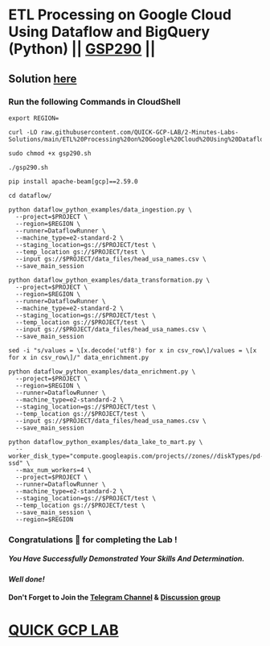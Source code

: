 # ETL Processing on Google Cloud Using Dataflow and BigQuery (Python) || [GSP290](https://www.cloudskillsboost.google/focuses/3460?parent=catalog) ||

## Solution [here](https://youtu.be/3n1Fkmm_bdI)

### Run the following Commands in CloudShell

```
export REGION=
```
```
curl -LO raw.githubusercontent.com/QUICK-GCP-LAB/2-Minutes-Labs-Solutions/main/ETL%20Processing%20on%20Google%20Cloud%20Using%20Dataflow%20and%20BigQuery%20Python/gsp290.sh

sudo chmod +x gsp290.sh

./gsp290.sh
```
```
pip install apache-beam[gcp]==2.59.0

cd dataflow/

python dataflow_python_examples/data_ingestion.py \
  --project=$PROJECT \
  --region=$REGION \
  --runner=DataflowRunner \
  --machine_type=e2-standard-2 \
  --staging_location=gs://$PROJECT/test \
  --temp_location gs://$PROJECT/test \
  --input gs://$PROJECT/data_files/head_usa_names.csv \
  --save_main_session

python dataflow_python_examples/data_transformation.py \
  --project=$PROJECT \
  --region=$REGION \
  --runner=DataflowRunner \
  --machine_type=e2-standard-2 \
  --staging_location=gs://$PROJECT/test \
  --temp_location gs://$PROJECT/test \
  --input gs://$PROJECT/data_files/head_usa_names.csv \
  --save_main_session

sed -i "s/values = \[x.decode('utf8') for x in csv_row\]/values = \[x for x in csv_row\]/" data_enrichment.py

python dataflow_python_examples/data_enrichment.py \
  --project=$PROJECT \
  --region=$REGION \
  --runner=DataflowRunner \
  --machine_type=e2-standard-2 \
  --staging_location=gs://$PROJECT/test \
  --temp_location gs://$PROJECT/test \
  --input gs://$PROJECT/data_files/head_usa_names.csv \
  --save_main_session

python dataflow_python_examples/data_lake_to_mart.py \
  --worker_disk_type="compute.googleapis.com/projects//zones//diskTypes/pd-ssd" \
  --max_num_workers=4 \
  --project=$PROJECT \
  --runner=DataflowRunner \
  --machine_type=e2-standard-2 \
  --staging_location=gs://$PROJECT/test \
  --temp_location gs://$PROJECT/test \
  --save_main_session \
  --region=$REGION
```

### Congratulations 🎉 for completing the Lab !

##### *You Have Successfully Demonstrated Your Skills And Determination.*

#### *Well done!*

#### Don't Forget to Join the [Telegram Channel](https://t.me/quickgcplab) & [Discussion group](https://t.me/quickgcplabchats)

# [QUICK GCP LAB](https://www.youtube.com/@quickgcplab)

